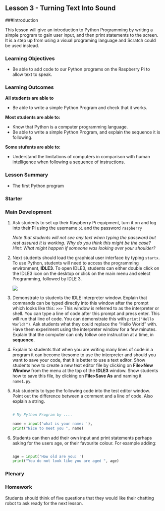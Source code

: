 ## Lesson 3 - Turning Text Into Sound

###Introduction

This lesson will give an introduction to Python Programming by writing a simple program to gain user input, and then print statements to the screen. It is a step up from using a visual programing language and Scratch could be used instead.


### Learning Objectives

- Be able to add code to our Python programs on the Raspberry Pi to allow text to speak.



### Learning Outcomes

**All students are able to**

- Be able to write a simple Python Program and check that it works.


**Most students are able to:**

- Know that Python is a computer programming language.  
- Be able to write a simple Python Program, and explain the sequence it is following.

**Some stufents are able to:**

- Understand the limitations of computers in comparison with human intelligence when following a sequence of instructions. 


### Lesson Summary

- The first Python program

### Starter




### Main Development

1. Ask students to set up their Raspberry Pi equipment, turn it on and log into their Pi using the username `pi` and the password `raspberry`

	*Note that students will not see any text when typing the password but rest assured it is working. Why do you think this might be the case? Hint: What might happen if someone was looking over your shoulder?*
	
2. Next students should load the graphical user interface by typing `startx`. To use Python, students will need to access the programming environment, **IDLE3**. To open IDLE3, students can either double click on the IDLE3 icon on the desktop or click on the main menu and select Programming, followed by IDLE 3.

	![](idle3.png)

3. Demonstrate to students the IDLE interpreter window. Explain that commands can be typed directly into this window after the prompt which looks like this:  `>>>` This window is referred to as the interpreter or shell. You can type a line of code after this prompt and press enter. This will run that line of code. You can demonstrate this with `print("Hello World!")`. Ask students what they could replace the “Hello World” with. Have them experiment using the interpreter window for a few minutes. Explain that the computer can only follow one instruction at a time, in **sequence**. 

4. Explain to students that when you are writing many lines of code in a program it can become tiresome to use the interpreter and should you want to save your code, that it is better to use a text editor. Show students how to create a new text editor file by clicking on **File>New Window** from the menu at the top of the **IDLE3** window. Show students how to save this file, by clicking on **File>Save As** and naming it `name1.py`.

5. Ask students to type the following code into the test editor window. Point out the difference between a comment and a line of code. Also explain a string.

	```python
	
	# My Python Program by ....
	
	name = input('what is your name: '),
	print("Nice to meet you ", name)
	```

6. Students can then add their own input and print statements perhaps asking for the users age, or their favourite colour. For example adding:

	```python
	
	age = input('How old are you: ')
	print("You do not look like you are aged ", age)
	```

### Plenary



### Homework

Students should think of five questions that they would like their chatting robot to ask ready for the next lesson.

